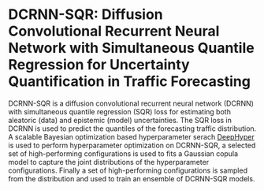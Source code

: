 # DCRNN-SQR: Diffusion Convolutional Recurrent Neural Network with Simultaneous Quantile Regression for Uncertainty Quantification in Traffic Forecasting

DCRNN-SQR is a diffusion convolutional recurrent neural network (DCRNN) with simultaneous quantile regression (SQR) loss for estimating both aleatoric (data) 
and epistemic (model) uncertainties. The SQR loss in DCRNN is used to predict the quantiles of the forecasting traffic distribution. A scalable Bayesian optimization 
based hyperparameter serach [DeepHyper](https://deephyper.readthedocs.io/en/latest/) is used to perform hyperparameter optimization on DCRNN-SQR, a selected set 
of high-performing configurations is used to fits a Gaussian copula model to capture the joint distributions of the hyperparameter configurations. Finally a set 
of high-performing configurations is sampled from the distribution and used to train an ensemble of DCRNN-SQR models.


